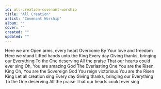```yaml
---
id: all-creation-covenant-worship
title: "All Creation"
artist: "Covenant Worship"
album: ""
cover: ""
created: ""
updated: ""
---
```


Here we are
Open arms, every heart
Overcome
By Your love and freedom
Here we stand
Lifted hands unto the King
Every day
Giving thanks, bringing our
Everything
To the One deserving
All the praise
That our hearts could ever sing
Oh, You are amazing God
The Everlasting One
You are the Risen King
Oh, You are the Sovereign God
You reign victorious
You are the Risen King
Let all creation sing
Every day
Giving thanks, bringing our
Everything
To the One deserving
All the praise
That our hearts could ever sing